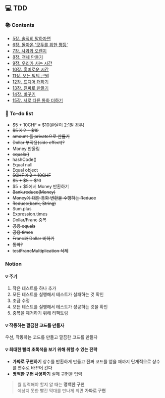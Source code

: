 ## 💻 TDD

### 📚 Contents
- [5장. 솔직히 말하자면](https://github.com/ixtears23/tdd/wiki/5%EC%9E%A5.-%EC%86%94%EC%A7%81%ED%9E%88-%EB%A7%90%ED%95%98%EC%9E%90%EB%A9%B4)  
- [6장. 돌아온 '모두를 위한 평등'](https://github.com/ixtears23/tdd/wiki/6%EC%9E%A5.-%EB%8F%8C%EC%95%84%EC%98%A8-'%EB%AA%A8%EB%91%90%EB%A5%BC-%EC%9C%84%ED%95%9C-%ED%8F%89%EB%93%B1')  
- [7장. 사과와 오렌지](https://github.com/ixtears23/tdd/wiki/7%EC%9E%A5.-%EC%82%AC%EA%B3%BC%EC%99%80-%EC%98%A4%EB%A0%8C%EC%A7%80)  
- [8장. 객체 만들기](https://github.com/ixtears23/tdd/wiki/8%EC%9E%A5.-%EA%B0%9D%EC%B2%B4-%EB%A7%8C%EB%93%A4%EA%B8%B0)
- [9장. 우리가 사는 시간](https://github.com/ixtears23/tdd/wiki/9%EC%9E%A5.-%EC%9A%B0%EB%A6%AC%EA%B0%80-%EC%82%AC%EB%8A%94-%EC%8B%9C%EA%B0%84)
- [10장. 흥미로운 시간](https://github.com/ixtears23/tdd/wiki/10%EC%9E%A5.-%ED%9D%A5%EB%AF%B8%EB%A1%9C%EC%9A%B4-%EC%8B%9C%EA%B0%84)
- [11장. 모든 악의 근원](https://github.com/ixtears23/tdd/wiki/11%EC%9E%A5.-%EB%AA%A8%EB%93%A0-%EC%95%85%EC%9D%98-%EA%B7%BC%EC%9B%90)
- [12장. 드디어 더하기](https://github.com/ixtears23/tdd/wiki/12%EC%9E%A5.-%EB%93%9C%EB%94%94%EC%96%B4,-%EB%8D%94%ED%95%98%EA%B8%B0)
- [13장. 진짜로 만들기](https://github.com/ixtears23/tdd/wiki/13%EC%9E%A5.-%EC%A7%84%EC%A7%9C%EB%A1%9C-%EB%A7%8C%EB%93%A4%EA%B8%B0)  
- [14장. 바꾸기](https://github.com/ixtears23/tdd/wiki/14%EC%9E%A5.-%EB%B0%94%EA%BE%B8%EA%B8%B0)  
- [15장. 서로 다른 통화 더하기](https://github.com/ixtears23/tdd/wiki/15%EC%9E%A5.-%EC%84%9C%EB%A1%9C-%EB%8B%A4%EB%A5%B8-%ED%86%B5%ED%99%94-%EB%8D%94%ED%95%98%EA%B8%B0)  

### 🔖 To-do list
- $5 + 10CHF = $10(환율이 2:1일 경우)
- ~~$5 X 2 = $10~~
- ~~amount 를 private으로 만들기~~
- ~~Dollar 부작용(side effect)?~~
- Money 반올림
- ~~equals()~~
- hashCode()
- Equal null
- Equal object
- ~~5CHF X 2 = 10CHF~~
- ~~$5 + $5 = $10~~
- $5 + $5에서 Money 반환하기
- ~~Bank.reduce(Money)~~
- ~~Money에 대한 통화 변환을 수행하는 Reduce~~
- ~~Reduce(bank, String)~~
- Sum.plus
- Expression.times
- ~~Dollar/Franc 중복~~
- ~~공용 equals~~
- ~~공용 times~~
- ~~Franc과 Dollar 비하기~~
- ~~통화?~~
- ~~testFrancMultiplication 삭제~~

### Notion
#### 💡 주기
1. 작은 테스트를 하나 추가
2. 모든 테스트를 실행해서 테스트가 실패하는 것 확인
3. 조금 수정
4. 모든 테스트를 실행해서 테스트가 성공하는 것을 확인
5. 중복을 제거하기 위해 리팩토링

#### 💡 작동하는 깔끔한 코드를 만들자
우선, 작동하는 코드를 만들고 깔끔한 코드를 만들자

#### 💡 최대한 빨리 초록색을 보기 위해 취할 수 있는 전략
- **가짜로 구현하기**
  상수를 반환하게 만들고 진짜 코드를 얻을 때까지 단계적으로 상수를 변수로 바꾸어 간다  
- **명백한 구현 사용하기**
  실제 구현을 입력
  
> 뭘 입력해야 할지 알 때는 **명백한 구현**  
예상치 못한 빨간 막대를 만나게 되면 **가짜로 구현**  


